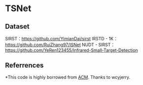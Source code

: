 # TSNet

## Dataset
SIRST：https://github.com/YimianDai/sirst
IRSTD - 1K：https://github.com/RuiZhang97/ISNet
NUDT - SIRST：https://github.com/YeRen123455/Infrared-Small-Target-Detection

## Referrences
*This code is highly borrowed from [ACM](https://github.com/wcyjerry/BasicISOS). Thanks to  wcyjerry.

